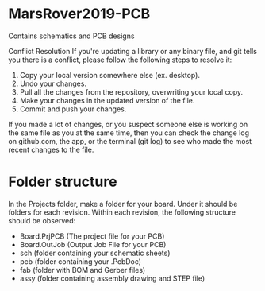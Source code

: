 # MarsRover2019-PCB
Contains schematics and PCB designs

Conflict Resolution
If you're updating a library or any binary file, and git tells you there is a conflict, please follow the following steps to resolve it:
1. Copy your local version somewhere else (ex. desktop).
2. Undo your changes.
3. Pull all the changes from the repository, overwriting your local copy.
4. Make your changes in the updated version of the file.
5. Commit and push your changes.

If you made a lot of changes, or you suspect someone else is working on the same file as you at the same time, then you can check the change log on github.com, the app, or the terminal (git log) to see who made the most recent changes to the file.

# Folder structure
In the Projects folder, make a folder for your board. Under it should be folders for each revision. 
Within each revision, the following structure should be observed:
- Board.PrjPCB (The project file for your PCB)
- Board.OutJob (Output Job File for your PCB)
- sch (folder containing your schematic sheets)
- pcb (folder containing your .PcbDoc)
- fab (folder with BOM and Gerber files)
- assy (folder containing assembly drawing and STEP file)
